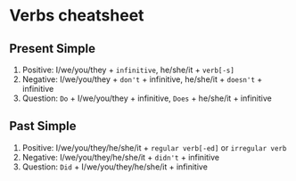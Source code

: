 # Verbs cheatsheet
## Present Simple
1. Positive: I/we/you/they + `infinitive`, he/she/it + `verb[-s]`
2. Negative: I/we/you/they + `don't` + infinitive, he/she/it + `doesn't` + infinitive
3. Question: `Do` + I/we/you/they + infinitive, `Does` + he/she/it + infinitive
## Past Simple
1. Positive: I/we/you/they/he/she/it + `regular verb[-ed]` or `irregular verb`
2. Negative: I/we/you/they/he/she/it + `didn't` + infinitive
3. Question: `Did` + I/we/you/they/he/she/it + infinitive
